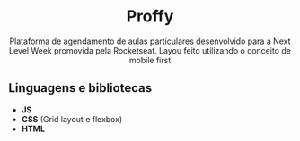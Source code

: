 <h1 align="center">
Proffy</h1>
 
<p align="center">Plataforma de agendamento de aulas particulares desenvolvido para a Next Level Week promovida pela Rocketseat. Layou feito utilizando o conceito de mobile first</p> 

## Linguagens e bibliotecas

- **JS**  
- **CSS** (Grid layout e flexbox)  
-  **HTML**



